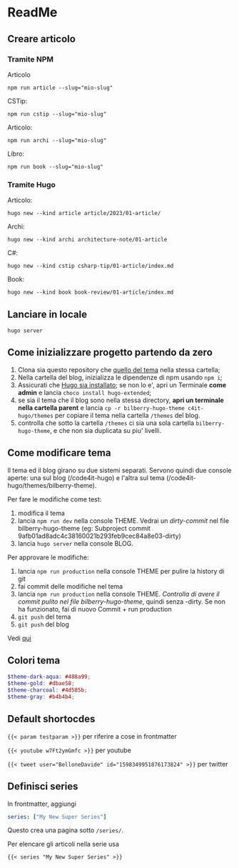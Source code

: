 # ReadMe

## Creare articolo

### Tramite NPM

Articolo

```plaintext
npm run article --slug="mio-slug"
```

CSTip:

```plaintext
npm run cstip --slug="mio-slug"
```

Articolo:

```plaintext
npm run archi --slug="mio-slug"
```

Libro:

```plaintext
npm run book --slug="mio-slug"
```

### Tramite Hugo

Articolo:

```plaintext
hugo new --kind article article/2023/01-article/
```

Archi:

```plaintext
hugo new --kind archi architecture-note/01-article
```

C#:

```plaintext
hugo new --kind cstip csharp-tip/01-article/index.md
```

Book:

```plaintext
hugo new --kind book book-review/01-article/index.md
```

## Lanciare in locale

```plaintext
hugo server
```

## Come inizializzare progetto partendo da zero

1. Clona sia questo repository che [quello del tema](https://github.com/code4it-dev/bilberry-hugo-theme) nella stessa cartella;
2. Nella cartella del blog, inizializza le dipendenze di npm usando `npm i`;
3. Assicurati che [Hugo sia installato](https://gohugo.io/installation/windows/); se non lo e', apri un Terminale **come admin** e lancia `choco install hugo-extended`;
4. se sia il tema che il blog sono nella stessa directory, **apri un terminale nella cartella parent** e lancia `cp -r bilberry-hugo-theme c4it-hugo/themes` per copiare il tema nella cartella `/themes` del blog.
5. controlla che sotto la cartella `/themes` ci sia una sola cartella `bilberry-hugo-theme`, e che non sia duplicata su piu' livelli.

## Come modificare tema

Il tema ed il blog girano su due sistemi separati. Servono quindi due console aperte: una sul blog (/code4it-hugo) e l'altra sul tema (/code4it-hugo/themes/bilberry-theme).

Per fare le modifiche come test:

1. modifica il tema
2. lancia `npm run dev` nella console THEME. Vedrai un _dirty-commit_ nel file bilberry-hugo-theme (eg: Subproject commit 9afb01ad8adc4c38160021b293feb9cec84a8e03-dirty)
3. lancia `hugo server` nella console BLOG.

Per approvare le modifiche:

1. lancia `npm run production` nella console THEME per pulire la history di git
2. fai commit delle modifiche nel tema
3. lancia `npm run production` nella console THEME. _Controlla di avere il commit pulito nel file bilberry-hugo-theme_, quindi senza -dirty. Se non ha funzionato, fai di nuovo Commit + run production
4. `git push` del tema
5. `git push` del blog

Vedi [qui](https://github.com/code4it-dev/c4it-hugo/pull/4)

## Colori tema

```scss
$theme-dark-aqua: #488a99;
$theme-gold: #dbae58;
$theme-charcoal: #4d585b;
$theme-gray: #b4b4b4;
```

## Default shortocdes

`{{< param testparam >}}` per riferire a cose in frontmatter

`{{< youtube w7Ft2ymGmfc >}}` per youtube

`{{< tweet user="BelloneDavide" id="1598349951876173824" >}}` per twitter

## Definisci series

In frontmatter, aggiungi

```yml
series: ["My New Super Series"]
```

Questo crea una pagina sotto `/series/`.

Per elencare gli articoli nella serie usa

`{{< series "My New Super Series" >}}`
